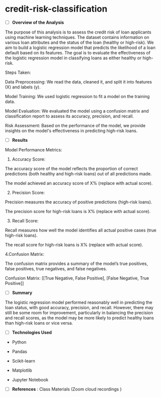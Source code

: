 # credit-risk-classification


* [ ] **Overview of the Analysis**

The purpose of this analysis is to assess the credit risk of loan applicants using machine learning techniques. The dataset contains information on various loan attributes and the status of the loan (healthy or high-risk). We aim to build a logistic regression model that predicts the likelihood of a loan default based on its features. The goal is to evaluate the effectiveness of the logistic regression model in classifying loans as either healthy or high-risk.

Steps Taken:

Data Preprocessing: We read the data, cleaned it, and split it into features (X) and labels (y).

Model Training: We used logistic regression to fit a model on the training data.

Model Evaluation: We evaluated the model using a confusion matrix and classification report to assess its accuracy, precision, and recall.

Risk Assessment: Based on the performance of the model, we provide insights on the model's effectiveness in predicting high-risk loans.

* [ ] **Results**

Model Performance Metrics:

1. Accuracy Score:

The accuracy score of the model reflects the proportion of correct predictions (both healthy and high-risk loans) out of all predictions made.

The model achieved an accuracy score of X% (replace with actual score).

2. Precision Score:

Precision measures the accuracy of positive predictions (high-risk loans).

The precision score for high-risk loans is X% (replace with actual score).

3. Recall Score:

Recall measures how well the model identifies all actual positive cases (true high-risk loans).

The recall score for high-risk loans is X% (replace with actual score).

   4.Confusion Matrix:

The confusion matrix provides a summary of the model’s true positives, false positives, true negatives, and false negatives.

Confusion Matrix: [[True Negative, False Positive], [False Negative, True Positive]]

* [ ] **Summary**

The logistic regression model performed reasonably well in predicting the loan status, with good accuracy, precision, and recall. However, there may still be some room for improvement, particularly in balancing the precision and recall scores, as the model may be more likely to predict healthy loans than high-risk loans or vice versa.

* [ ] **Technologies Used**
* Python

* Pandas
* Scikit-learn

* Matplotlib
* Jupyter Notebook

* [ ] **References** : Class Materials (Zoom cloud recordings )

